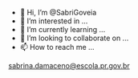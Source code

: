 - 👋 Hi, I’m @SabriGoveia
- 👀 I’m interested in ...
- 🌱 I’m currently learning ...
- 💞️ I’m looking to collaborate on ...
- 📫 How to reach me ...

<!---
SabriGoveia/SabriGoveia is a ✨ special ✨ repository because its `README.md` (this file) appears on your GitHub profile.
You can click the Preview link to take a look at your changes.
--->
sabrina.damaceno@escola.pr.gov.br
